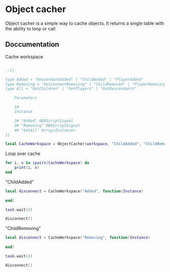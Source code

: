 # Object cacher

Object cacher is a simple way to cache objects. It returns a single table with the ability to loop or call

## Doccumentation

Cache workspace
```lua

--[[

type Added = "DescendantAdded" | "ChildAdded" | "PlayerAdded"
type Removing = "DescendantRemoving" | "ChildRemoved" | "PlayerRemoving"
type All = "GetChildren" | "GetPlayers" | "GetDescendants"

	Paramaters

	1#
	Instance

	2# "Added" RBXScriptSignal
	3# "Removing" RBXScriptSignal
	4# "GetAll" Array<Instance>
]]

local CacheWorkspace = ObjectCacher(workspace, "ChildAdded", "ChildRemoved", "GetChildren")

```

Loop over cache
```lua
for i, v in ipairs(CacheWorkspace) do
    print(i, v)
end

```

"ChildAdded"
```lua
local disconnect = CacheWorkspace("Added", function(Instance)
    
end)

task.wait(2)

disconnect()

```

"ChildRemoving"
```lua
local disconnect = CacheWorkspace("Removing", function(Instance)
    
end)

task.wait(2)

disconnect()
```